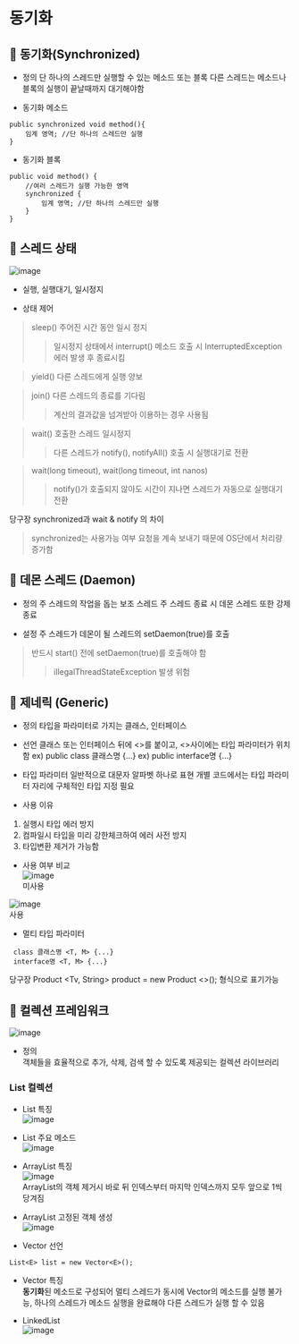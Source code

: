 동기화
==========================
## :wrench: 동기화(Synchronized)
* 정의
단 하나의 스레드만 실행할 수 있는 메소드 또는 블록
다른 스레드는 메소드나 블록의 실행이 끝날때까지 대기해야함

* 동기화 메소드
```
public synchronized void method(){
	임계 영역; //단 하나의 스레드만 실행
}
```

* 동기화 블록
```
public void method() {
	//여러 스레드가 실행 가능한 영역
	synchronized {
		임계 영역; //단 하나의 스레드만 실행
	}
}
```

## :wrench: 스레드 상태
![image](https://user-images.githubusercontent.com/96763658/174949259-7e6ca829-c71f-4ced-9563-6ab2c359966a.png)  

* 실행, 실행대기, 일시정지  

* 상태 제어
> sleep() 
> 주어진 시간 동안 일시 정지
>> 일시정지 상태에서 interrupt() 메소드 호출 시 InterruptedException 에러 발생 후 종료시킴

> yield()
> 다른 스레드에게 실행 양보

> join()
> 다른 스레드의 종료를 기다림
>> 계산의 결과값을 넘겨받아 이용하는 경우 사용됨

> wait()
> 호출한 스레드 일시정지
>> 다른 스레드가 notify(), notifyAll() 호출 시 실행대기로 전환

> wait(long timeout), wait(long timeout, int nanos)
>> notify()가 호출되지 않아도 시간이 지나면 스레드가 자동으로 실행대기 전환

당구장 synchronized과 wait & notify 의 차이
> synchronized는 사용가능 여부 요청을 계속 보내기 때문에 OS단에서 처리량 증가함

## :wrench: 데몬 스레드 (Daemon)
* 정의
주 스레드의 작업을 돕는 보조 스레드
주 스레드 종료 시 데몬 스레드 또한 강제 종료

* 설정
주 스레드가 데몬이 될 스레드의 setDaemon(true)를 호출
> 반드시 start() 전에 setDaemon(true)를 호출해야 함
>> illegalThreadStateException 발생 위험

## :wrench: 제네릭 (Generic)
* 정의
타입을 파라미터로 가지는 클래스, 인터페이스

* 선언
클래스 또는 인터페이스 뒤에 <>를 붙이고, <>사이에는 타입 파라미터가 위치함
ex) public class 클래스명 <T> {...}
ex) public interface명 <T> {...}

* 타입 파라미터 <T>
일반적으로 대문자 알파벳 하나로 표현
개별 코드에서는 타입 파라미터 자리에 구체적인 타입 지정 필요

* 사용 이유
1. 실행시 타입 에러 방지
2. 컴파일시 타입을 미리 강한체크하여 에러 사전 방지
3. 타입변환 제거가 가능함

* 사용 여부 비교  
![image](https://user-images.githubusercontent.com/96763658/174951576-88020824-fad4-4b98-9c47-162626cad730.png)  
미사용  
  
![image](https://user-images.githubusercontent.com/96763658/174951548-5e6fee2e-9f35-4f2c-9291-c1075af3b096.png)  
사용  
  
* 멀티 타입 파라미터
```
 class 클래스명 <T, M> {...}
 interface명 <T, M> {...}
 ```
당구장 Product <Tv, String> product = new Product <>(); 형식으로 표기가능

## :wrench: 컬렉션 프레임워크
![image](https://user-images.githubusercontent.com/96763658/174951999-5aa54ae4-9348-49fb-8410-a38e1f6d140b.png)  

* 정의  
객체들을 효율적으로 추가, 삭제, 검색 할 수 있도록 제공되는 컬렉션 라이브러리  

### List 컬렉션  
* List 특징  
![image](https://user-images.githubusercontent.com/96763658/175179445-702d0531-28f7-4d6a-9122-0e15f38f6ec3.png)  

* List 주요 메소드  
![image](https://user-images.githubusercontent.com/96763658/175179484-73780f4b-b87c-4e0b-b6f4-b3415a83a982.png)  
	
* ArrayList 특징  
![image](https://user-images.githubusercontent.com/96763658/175179761-bc62d680-93a3-4587-85f0-6eb567c25808.png)  
ArrayList의 객체 제거시 바로 뒤 인덱스부터 마지막 인덱스까지 모두 앞으로 1씩 당겨짐  

* ArrayList 고정된 객체 생성  
![image](https://user-images.githubusercontent.com/96763658/175180267-87c09dc5-c7ee-4d76-b09b-19297521e011.png)  

* Vector 선언
```
List<E> list = new Vector<E>();  
```  

* Vector 특징  
**동기화**된 메소드로 구성되어 멀티 스레드가 동시에 Vector의 메소드를 실행 불가능, 하나의 스레드가 메소드 실행을 완료해야 다른 스레드가 실행 할 수 있음  

* LinkedList  
![image](https://user-images.githubusercontent.com/96763658/175183673-32ca425c-1fc5-4ba3-aebc-7b3b761ac847.png)  



